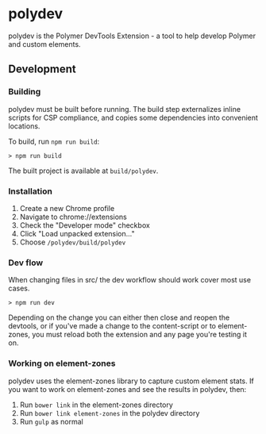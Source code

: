 # polydev

polydev is the Polymer DevTools Extension - a tool to help develop Polymer and
custom elements.

## Development

### Building

polydev must be built before running. The build step externalizes inline scripts
for CSP compliance, and copies some dependencies into convenient locations.

To build, run `npm run build`:

    > npm run build

The built project is available at `build/polydev`.

### Installation

 1. Create a new Chrome profile
 2. Navigate to chrome://extensions
 3. Check the "Developer mode" checkbox
 4. Click "Load unpacked extension..."
 5. Choose `/polydev/build/polydev`

### Dev flow

When changing files in src/ the dev workflow should work cover most use cases.

    > npm run dev

Depending on the change you can either then close and reopen the devtools, or if you've made a change to the content-script or to element-zones, you must reload both the extension and any page you're testing it on.

### Working on element-zones

polydev uses the element-zones library to capture custom element stats. If you
want to work on element-zones and see the results in polydev, then:

 1. Run `bower link` in the element-zones directory
 2. Run `bower link element-zones` in the polydev directory
 3. Run `gulp` as normal
